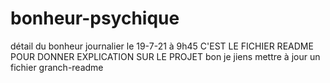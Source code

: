 # bonheur-psychique
détail du bonheur journalier le 19-7-21 à 9h45
C'EST LE FICHIER README POUR DONNER EXPLICATION SUR LE PROJET
bon je jiens mettre à jour un fichier granch-readme
